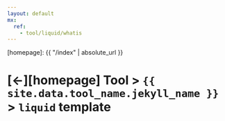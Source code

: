 ```yaml
---
layout: default
mx:
  ref:
    - tool/liquid/whatis
---
```



[//]: #(Reference)
[homepage]:   {{ "/index" | absolute_url }}

# [&larr;][homepage] Tool > `{{ site.data.tool_name.jekyll_name }}` > `liquid` template


